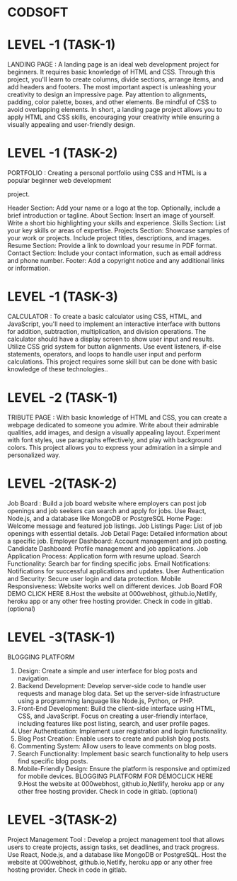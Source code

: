 # CODSOFT

# LEVEL -1 (TASK-1)
  LANDING PAGE :
  A landing page is an ideal web development project for beginners. It requires basic
knowledge of HTML and CSS. Through this project, you'll learn to create columns, divide
sections, arrange items, and add headers and footers. The most important aspect is
unleashing your creativity to design an impressive page. Pay attention to alignments,
padding, color palette, boxes, and other elements. Be mindful of CSS to avoid overlapping
elements. In short, a landing page project allows you to apply HTML and CSS skills,
encouraging your creativity while ensuring a visually appealing and user-friendly design.

# LEVEL -1 (TASK-2)
  PORTFOLIO :
  Creating a personal portfolio using CSS and HTML is a popular beginner web development

project.

Header Section: Add your name or a logo at the top.
Optionally, include a brief introduction or tagline.
About Section: Insert an image of yourself.
Write a short bio highlighting your skills and experience.
Skills Section: List your key skills or areas of expertise.
Projects Section: Showcase samples of your work or projects.
Include project titles, descriptions, and images.
Resume Section: Provide a link to download your resume in PDF format.
Contact Section: Include your contact information, such as email address and phone
number.
Footer: Add a copyright notice and any additional links or information.

# LEVEL -1 (TASK-3)
CALCULATOR :
To create a basic calculator using CSS, HTML, and JavaScript, you'll need to implement an
interactive interface with buttons for addition, subtraction, multiplication, and division
operations. The calculator should have a display screen to show user input and results. Utilize
CSS grid system for button alignments. Use event listeners, if-else statements, operators, and
loops to handle user input and perform calculations. This project requires some skill but can be
done with basic knowledge of these technologies..

# LEVEL -2 (TASK-1)
TRIBUTE PAGE :
With basic knowledge of HTML and CSS, you can create a webpage dedicated to someone you
admire. Write about their admirable qualities, add images, and design a visually appealing
layout. Experiment with font styles, use paragraphs effectively, and play with background
colors. This project allows you to express your admiration in a simple and personalized way.

# LEVEL -2(TASK-2)
Job Board :
Build a job board website where employers can post job openings and job seekers can
search and apply for jobs. Use React, Node.js, and a database like MongoDB or PostgreSQL
Home Page: Welcome message and featured job listings.
Job Listings Page: List of job openings with essential details.
Job Detail Page: Detailed information about a specific job.
Employer Dashboard: Account management and job posting.
Candidate Dashboard: Profile management and job applications.
Job Application Process: Application form with resume upload.
Search Functionality: Search bar for finding specific jobs.
Email Notifications: Notifications for successful applications and updates.
User Authentication and Security: Secure user login and data protection.
Mobile Responsiveness: Website works well on different devices.
Job Board FOR DEMO CLICK HERE
8.Host the website at 000webhost, github.io,Netlify, heroku app or any other free hosting
provider. Check in code in gitlab. (optional)

# LEVEL -3(TASK-1)
BLOGGING PLATFORM
1. Design: Create a simple and user interface for blog posts and navigation.
2. Backend Development: Develop server-side code to handle user requests and manage blog
data.
Set up the server-side infrastructure using a programming language like Node.js, Python, or
PHP.
3. Front-End Development: Build the client-side interface using HTML, CSS, and JavaScript.
Focus on creating a user-friendly interface, including features like post listing, search, and user
profile pages.
4. User Authentication: Implement user registration and login functionality.
5. Blog Post Creation: Enable users to create and publish blog posts.
6. Commenting System: Allow users to leave comments on blog posts.
7. Search Functionality: Implement basic search functionality to help users find specific blog
posts.
8. Mobile-Friendly Design: Ensure the platform is responsive and optimized for mobile devices.
BLOGGING PLATFORM FOR DEMOCLICK HERE
9.Host the website at 000webhost, github.io,Netlify, heroku app or any other free hosting
provider. Check in code in gitlab. (optional)
# LEVEL -3(TASK-2)
Project Management Tool :
Develop a project management tool that allows users to create projects, assign tasks, set
deadlines, and track progress. Use React, Node.js, and a database like MongoDB or
PostgreSQL.
Host the website at 000webhost, github.io,Netlify, heroku app or any other free hosting
provider. Check in code in gitlab.
